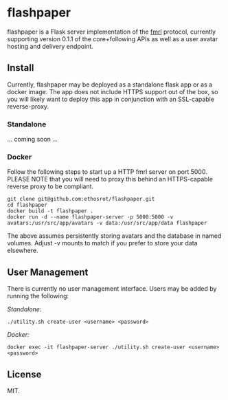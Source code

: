 # flashpaper
flashpaper is a Flask server implementation of the [fmrl](https://github.com/makeworld-the-better-one/fmrl) protocol, currently supporting version 0.1.1 of the core+following APIs as well as a user avatar hosting and delivery endpoint.

## Install
Currently, flashpaper may be deployed as a standalone flask app or as a docker image. The app does not include HTTPS support out of the box, so you will likely want to deploy this app in conjunction with an SSL-capable reverse-proxy.

### Standalone
... coming soon ...

### Docker
Follow the following steps to start up a HTTP fmrl server on port 5000. PLEASE NOTE that you will need to proxy this behind an HTTPS-capable reverse proxy to be compliant.

```shell
git clone git@github.com:ethosrot/flashpaper.git
cd flashpaper
docker build -t flashpaper .
docker run -d --name flashpaper-server -p 5000:5000 -v avatars:/usr/src/app/avatars -v data:/usr/src/app/data flashpaper
```
The above assumes persistently storing avatars and the database in named volumes. Adjust -v mounts to match if you prefer to store your data elsewhere.

## User Management
There is currently no user management interface. Users may be added by running the following:

*Standalone:*
```shell
./utility.sh create-user <username> <password>
```

*Docker:*
```shell
docker exec -it flashpaper-server ./utility.sh create-user <username> <password>
```
## License

MIT.

